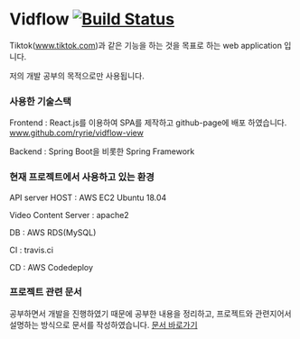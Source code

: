 # Vidflow [![Build Status](https://travis-ci.org/ryrie/vidflow.svg?branch=master)](https://travis-ci.org/ryrie/vidflow)


Tiktok(www.tiktok.com)과 같은 기능을 하는 것을 목표로 하는 web application 입니다.

저의 개발 공부의 목적으로만 사용됩니다. 

### 사용한 기술스택

Frontend : React.js를 이용하여 SPA를 제작하고 github-page에 배포 하였습니다.  www.github.com/ryrie/vidflow-view

Backend : Spring Boot을 비롯한 Spring Framework


### 현재 프로젝트에서 사용하고 있는 환경

API server HOST : AWS EC2 Ubuntu 18.04

Video Content Server : apache2

DB : AWS RDS(MySQL)

CI : travis.ci

CD : AWS Codedeploy

### 프로젝트 관련 문서

공부하면서 개발을 진행하였기 때문에 공부한 내용을 정리하고, 프로젝트와 관련지어서 설명하는 방식으로
문서를 작성하였습니다.
[문서 바로가기](docs/Preface.adoc)

